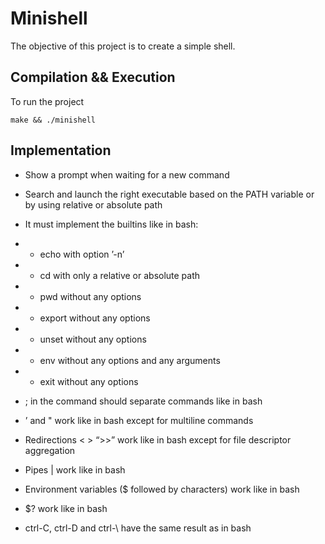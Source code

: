 # Minishell

The objective of this project is to create a simple shell.

## Compilation && Execution

To run the project
```
make && ./minishell
```
## Implementation

* Show a prompt when waiting for a new command

* Search and launch the right executable based on the PATH variable or by using
relative or absolute path

* It must implement the builtins like in bash:
* * echo with option ’-n’
* * cd with only a relative or absolute path
* * pwd without any options
* * export without any options
* * unset without any options
* * env without any options and any arguments
* * exit without any options

* ; in the command should separate commands like in bash

* ’ and " work like in bash except for multiline commands

* Redirections < > “>>” work like in bash except for file descriptor aggregation

* Pipes | work like in bash

* Environment variables ($ followed by characters) work like in bash

* $? work like in bash

* ctrl-C, ctrl-D and ctrl-\ have the same result as in bash

